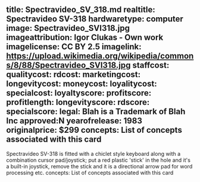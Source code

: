 title: Spectravideo_SV_318.md
realtitle: Spectravideo SV-318
hardwaretype: computer
image: Spectravideo_SVI318.jpg
imageattribution: Igor Clukas - Own work
imagelicense: CC BY 2.5
imagelink: https://upload.wikimedia.org/wikipedia/commons/8/88/Spectravideo_SVI318.jpg
staffcost: 
qualitycost:
rdcost: 
marketingcost: 
longevitycost:
moneycost:
loyalitycost:
specialcost:
loyaltyscore: 
profitscore: 
profitlength: 
longevityscore: 
rdscore:
specialscore:
legal: Blah is a Trademark of Blah Inc
approved:N
yearofrelease: 1983
originalprice: $299
concepts: List of concepts associated with this card
---
Spectravideo SV-318 is fitted with a chiclet style keyboard along with a combination cursor pad/joystick; put a red plastic 'stick' in the hole and it's a built-in joystick, remove the stick and it is a directional arrow pad for word processing etc. 
concepts: List of concepts associated with this card
